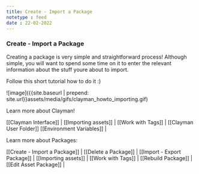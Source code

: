 ```yaml
---
title: Create - Import a Package
notetype : feed
date : 22-02-2022
---
```

### Create - Import a Package

Creating a package is very simple and straightforward process!
Although simple, you will want to spend some time on it to enter the relevant information about the stuff youre about to import.

Follow this short tutorial how to do it :)

![image]({{site.baseurl | prepend: site.url}}assets/media/gifs/clayman_howto_importing.gif)



Learn more about Clayman!

[[Clayman Interface]] | 
[[Importing assets]] | 
[[Work with Tags]] | 
[[Clayman User Folder]]
[[Environment Variables]] |


Learn more about Packages:

[[Create - Import a Package]] | 
[[Delete a Package]] | 
[[Import - Export Package]] | 
[[Importing assets]] | 
[[Work with Tags]] | 
[[Rebuild Package]] | 
[[Edit Asset Package]] | 